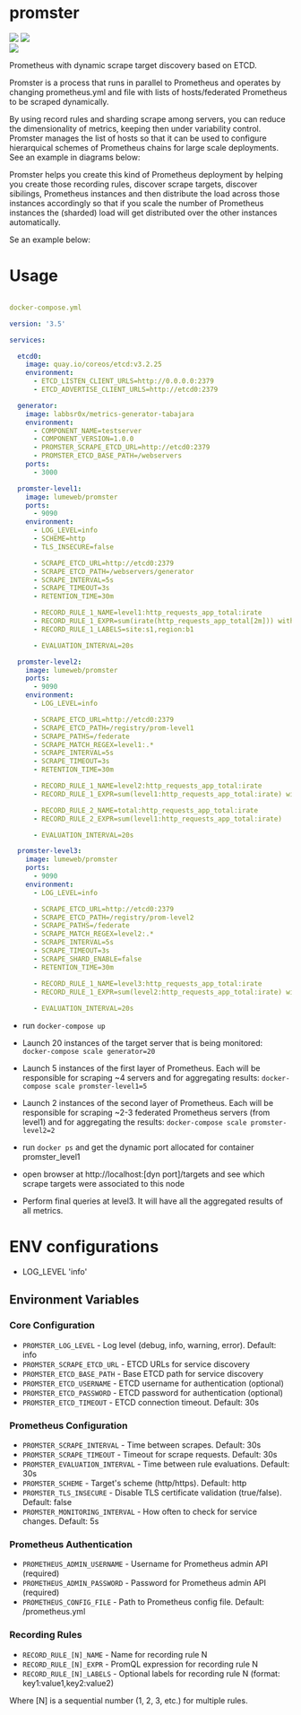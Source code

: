 # promster

[<img src="https://img.shields.io/docker/pulls/lumeweb/promster"/>](https://hub.docker.com/r/lumeweb/promster)
[<img src="https://img.shields.io/docker/automated/lumeweb/promster"/>](https://hub.docker.com/r/lumeweb/promster)<br/>
[<img src="https://goreportcard.com/badge/github.com/lumeweb/promster"/>](https://goreportcard.com/report/github.com/lumeweb/promster)

Prometheus with dynamic scrape target discovery based on ETCD.

Promster is a process that runs in parallel to Prometheus and operates by changing prometheus.yml and file with lists of hosts/federated Prometheus to be scraped dynamically.

By using record rules and sharding scrape among servers, you can reduce the dimensionality of metrics, keeping then under variability control. Promster manages the list of hosts so that it can be used to configure hierarquical schemes of Prometheus chains for large scale deployments. See an example in diagrams below:


Promster helps you create this kind of Prometheus deployment by helping you create those recording rules, discover scrape targets, discover sibilings, Prometheus instances and then distribute the load across those instances accordingly so that if you scale the number of Prometheus instances the (sharded) load will get distributed over the other instances automatically.

Se an example below:

# Usage

```yml

docker-compose.yml

version: '3.5'

services:

  etcd0:
    image: quay.io/coreos/etcd:v3.2.25
    environment:
      - ETCD_LISTEN_CLIENT_URLS=http://0.0.0.0:2379
      - ETCD_ADVERTISE_CLIENT_URLS=http://etcd0:2379

  generator:
    image: labbsr0x/metrics-generator-tabajara
    environment:
      - COMPONENT_NAME=testserver
      - COMPONENT_VERSION=1.0.0
      - PROMSTER_SCRAPE_ETCD_URL=http://etcd0:2379
      - PROMSTER_ETCD_BASE_PATH=/webservers
    ports:
      - 3000

  promster-level1:
    image: lumeweb/promster
    ports:
      - 9090
    environment:
      - LOG_LEVEL=info
      - SCHEME=http
      - TLS_INSECURE=false

      - SCRAPE_ETCD_URL=http://etcd0:2379
      - SCRAPE_ETCD_PATH=/webservers/generator
      - SCRAPE_INTERVAL=5s
      - SCRAPE_TIMEOUT=3s
      - RETENTION_TIME=30m

      - RECORD_RULE_1_NAME=level1:http_requests_app_total:irate
      - RECORD_RULE_1_EXPR=sum(irate(http_requests_app_total[2m])) without (job,server_name,instance)
      - RECORD_RULE_1_LABELS=site:s1,region:b1

      - EVALUATION_INTERVAL=20s

  promster-level2:
    image: lumeweb/promster
    ports:
      - 9090
    environment:
      - LOG_LEVEL=info

      - SCRAPE_ETCD_URL=http://etcd0:2379
      - SCRAPE_ETCD_PATH=/registry/prom-level1
      - SCRAPE_PATHS=/federate
      - SCRAPE_MATCH_REGEX=level1:.*
      - SCRAPE_INTERVAL=5s
      - SCRAPE_TIMEOUT=3s
      - RETENTION_TIME=30m

      - RECORD_RULE_1_NAME=level2:http_requests_app_total:irate
      - RECORD_RULE_1_EXPR=sum(level1:http_requests_app_total:irate) without (job,instance)

      - RECORD_RULE_2_NAME=total:http_requests_app_total:irate
      - RECORD_RULE_2_EXPR=sum(level1:http_requests_app_total:irate)

      - EVALUATION_INTERVAL=20s

  promster-level3:
    image: lumeweb/promster
    ports:
      - 9090
    environment:
      - LOG_LEVEL=info

      - SCRAPE_ETCD_URL=http://etcd0:2379
      - SCRAPE_ETCD_PATH=/registry/prom-level2
      - SCRAPE_PATHS=/federate
      - SCRAPE_MATCH_REGEX=level2:.*
      - SCRAPE_INTERVAL=5s
      - SCRAPE_TIMEOUT=3s
      - SCRAPE_SHARD_ENABLE=false
      - RETENTION_TIME=30m

      - RECORD_RULE_1_NAME=level3:http_requests_app_total:irate
      - RECORD_RULE_1_EXPR=sum(level2:http_requests_app_total:irate) without (job,instance)
      
      - EVALUATION_INTERVAL=20s

```

* run ```docker-compose up```

* Launch 20 instances of the target server that is being monitored: ```docker-compose scale generator=20```

* Launch 5 instances of the first layer of Prometheus. Each will be responsible for scraping ~4 servers and for aggregating results: ```docker-compose scale promster-level1=5```

* Launch 2 instances of the second layer of Prometheus. Each will be responsible for scraping ~2-3 federated Prometheus servers (from level1) and for aggregating the results: ```docker-compose scale promster-level2=2```

* run ```docker ps``` and get the dynamic port allocated for container promster_level1

* open browser at http://localhost:[dyn port]/targets and see which scrape targets were associated to this node

* Perform final queries at level3. It will have all the aggregated results of all metrics.

# ENV configurations

* LOG_LEVEL 'info'
## Environment Variables

### Core Configuration
* `PROMSTER_LOG_LEVEL` - Log level (debug, info, warning, error). Default: info
* `PROMSTER_SCRAPE_ETCD_URL` - ETCD URLs for service discovery
* `PROMSTER_ETCD_BASE_PATH` - Base ETCD path for service discovery
* `PROMSTER_ETCD_USERNAME` - ETCD username for authentication (optional)
* `PROMSTER_ETCD_PASSWORD` - ETCD password for authentication (optional)
* `PROMSTER_ETCD_TIMEOUT` - ETCD connection timeout. Default: 30s

### Prometheus Configuration
* `PROMSTER_SCRAPE_INTERVAL` - Time between scrapes. Default: 30s
* `PROMSTER_SCRAPE_TIMEOUT` - Timeout for scrape requests. Default: 30s
* `PROMSTER_EVALUATION_INTERVAL` - Time between rule evaluations. Default: 30s
* `PROMSTER_SCHEME` - Target's scheme (http/https). Default: http
* `PROMSTER_TLS_INSECURE` - Disable TLS certificate validation (true/false). Default: false
* `PROMSTER_MONITORING_INTERVAL` - How often to check for service changes. Default: 5s

### Prometheus Authentication
* `PROMETHEUS_ADMIN_USERNAME` - Username for Prometheus admin API (required)
* `PROMETHEUS_ADMIN_PASSWORD` - Password for Prometheus admin API (required)
* `PROMETHEUS_CONFIG_FILE` - Path to Prometheus config file. Default: /prometheus.yml

### Recording Rules
* `RECORD_RULE_[N]_NAME` - Name for recording rule N
* `RECORD_RULE_[N]_EXPR` - PromQL expression for recording rule N
* `RECORD_RULE_[N]_LABELS` - Optional labels for recording rule N (format: key1:value1,key2:value2)

Where [N] is a sequential number (1, 2, 3, etc.) for multiple rules.
